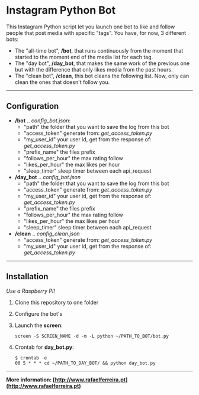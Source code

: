 Instagram Python Bot
===================

This Instagram Python script let you launch one bot to like and follow people that post media with specific "tags".
You have, for now, 3 different bots:

 - The "all-time bot", **/bot**, that runs continuously  from the moment that started to the moment end of the media list for each tag.
 - The "day bot", **/day_bot**, that makes the same work of the previous one but with the difference that only likes media from the past hours.
 - The "clean bot", **/clean**, this bot cleans the following list. Now, only can clean the ones that doesn't follow you.

----------

## Configuration ##

 - **/bot** .. *config_bot.json*:
	 - "path" the folder that you want to save the log from this bot
	 - "access_token" generate from: *get_access_token.py*
	 - "my_user_id" your user id, get from the response of: *get_access_token.py*
	 - "prefix_name" the files prefix
	 - "follows_per_hour" the max rating follow
	 - "likes_per_hour" the max likes per hour
	 - "sleep_timer" sleep timer between each api_request
 - **/day_bot** .. *config_bot.json*
	 - "path" the folder that you want to save the log from this bot
	 - "access_token" generate from: *get_access_token.py*
	 - "my_user_id" your user id, get from the response of: *get_access_token.py*
	 - "prefix_name" the files prefix
	 - "follows_per_hour" the max rating follow
	 - "likes_per_hour" the max likes per hour
	 - "sleep_timer" sleep timer between each api_request
 - **/clean** .. *config_clean.json*
	 - "access_token" generate from: *get_access_token.py*
	 - "my_user_id" your user id, get from the response of: *get_access_token.py*

----------

## Installation ##
*Use a Raspberry PI!*

 1. Clone this repository to one folder
 2. Configure the bot's
 3. Launch the **screen**:
 
	```// Bash:
	screen -S SCREEN_NAME -d -m -L python ~/PATH_TO_BOT/bot.py
	```
	
 4. Crontab for **day_bot.py**:
 
	```// Bash:
	$ crontab -e
	00 5 * * * cd ~/PATH_TO_DAY_BOT/ && python day_bot.py
	```


----------


**More information: [http://www.rafaelferreira.pt](http://www.rafaelferreira.pt)**